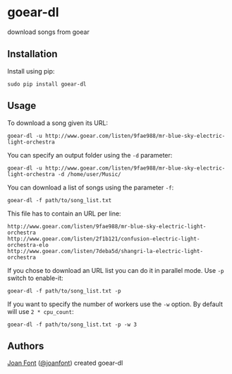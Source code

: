 goear-dl
========

download songs from goear

## Installation

Install using pip:

	sudo pip install goear-dl

## Usage

To download a song given its URL:

	goear-dl -u http://www.goear.com/listen/9fae988/mr-blue-sky-electric-light-orchestra
	
You can specify an output folder using the `-d` parameter:
	
	goear-dl -u http://www.goear.com/listen/9fae988/mr-blue-sky-electric-light-orchestra -d /home/user/Music/

	
You can download a list of songs using the parameter `-f`:

	goear-dl -f path/to/song_list.txt
	
	
This file has to contain an URL per line:


	http://www.goear.com/listen/9fae988/mr-blue-sky-electric-light-orchestra
	http://www.goear.com/listen/2f1b121/confusion-electric-light-orchestra-elo
	http://www.goear.com/listen/7deba5d/shangri-la-electric-light-orchestra
	
If you chose to download an URL list you can do it in parallel mode. Use `-p` switch to enable-it:

	goear-dl -f path/to/song_list.txt -p
	
If you want to specify the number of workers use the `-w` option. By default will use `2 * cpu_count`:

	goear-dl -f path/to/song_list.txt -p -w 3

## Authors

[Joan Font](https://www.joan-font.cat) ([@joanfont](https://github.com/joanfont)) created goear-dl
